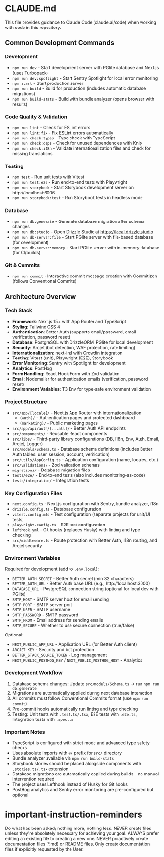 # CLAUDE.md

This file provides guidance to Claude Code (claude.ai/code) when working with code in this repository.

## Common Development Commands

### Development
- `npm run dev` - Start development server with PGlite database and Next.js (uses Turbopack)
- `npm run dev:spotlight` - Start Sentry Spotlight for local error monitoring
- `npm start` - Start production server
- `npm run build` - Build for production (includes automatic database migrations)
- `npm run build-stats` - Build with bundle analyzer (opens browser with results)

### Code Quality & Validation
- `npm run lint` - Check for ESLint errors
- `npm run lint:fix` - Fix ESLint errors automatically
- `npm run check:types` - Type check with TypeScript
- `npm run check:deps` - Check for unused dependencies with Knip
- `npm run check:i18n` - Validate internationalization files and check for missing translations

### Testing
- `npm test` - Run unit tests with Vitest
- `npm run test:e2e` - Run end-to-end tests with Playwright
- `npm run storybook` - Start Storybook development server on http://localhost:6006
- `npm run storybook:test` - Run Storybook tests in headless mode

### Database
- `npm run db:generate` - Generate database migration after schema changes
- `npm run db:studio` - Open Drizzle Studio at https://local.drizzle.studio
- `npm run db-server:file` - Start PGlite server with file-based database (for development)
- `npm run db-server:memory` - Start PGlite server with in-memory database (for CI/builds)

### Git & Commits
- `npm run commit` - Interactive commit message creation with Commitizen (follows Conventional Commits)

## Architecture Overview

### Tech Stack
- **Framework**: Next.js 15+ with App Router and TypeScript
- **Styling**: Tailwind CSS 4
- **Authentication**: Better Auth (supports email/password, email verification, password reset)
- **Database**: PostgreSQL with DrizzleORM, PGlite for local development
- **Security**: Arcjet (bot detection, WAF protection, rate limiting)
- **Internationalization**: next-intl with Crowdin integration
- **Testing**: Vitest (unit), Playwright (E2E), Storybook
- **Error Monitoring**: Sentry with Spotlight for development
- **Analytics**: PostHog
- **Form Handling**: React Hook Form with Zod validation
- **Email**: Nodemailer for authentication emails (verification, password reset)
- **Environment Variables**: T3 Env for type-safe environment validation

### Project Structure
- `src/app/[locale]/` - Next.js App Router with internationalization
  - `(auth)/` - Authentication pages and protected dashboard
  - `(marketing)/` - Public marketing pages
- `src/app/api/auth/[...all]/` - Better Auth API endpoints
- `src/components/` - Reusable React components
- `src/libs/` - Third-party library configurations (DB, I18n, Env, Auth, Email, Arcjet, Logger)
- `src/models/Schema.ts` - Database schema definitions (includes Better Auth tables: user, session, account, verification)
- `src/utils/AppConfig.ts` - Application configuration (name, locales, etc.)
- `src/validations/` - Zod validation schemas
- `migrations/` - Database migration files
- `tests/e2e/` - End-to-end tests (also includes monitoring-as-code)
- `tests/integration/` - Integration tests

### Key Configuration Files
- `next.config.ts` - Next.js configuration with Sentry, bundle analyzer, i18n
- `drizzle.config.ts` - Database configuration
- `vitest.config.mts` - Test configuration (separate projects for unit/UI tests)
- `playwright.config.ts` - E2E test configuration
- `lefthook.yml` - Git hooks (replaces Husky) with linting and type checking
- `src/middleware.ts` - Route protection with Better Auth, i18n routing, and Arcjet security

### Environment Variables
Required for development (add to `.env.local`):
- `BETTER_AUTH_SECRET` - Better Auth secret (min 32 characters)
- `BETTER_AUTH_URL` - Better Auth base URL (e.g., http://localhost:3000)
- `DATABASE_URL` - PostgreSQL connection string (optional for local dev with PGlite)
- `SMTP_HOST` - SMTP server host for email sending
- `SMTP_PORT` - SMTP server port
- `SMTP_USER` - SMTP username
- `SMTP_PASSWORD` - SMTP password
- `SMTP_FROM` - Email address for sending emails
- `SMTP_SECURE` - Whether to use secure connection (true/false)

Optional:
- `NEXT_PUBLIC_APP_URL` - Application URL (for Better Auth client)
- `ARCJET_KEY` - Security and bot protection
- `BETTER_STACK_SOURCE_TOKEN` - Log management
- `NEXT_PUBLIC_POSTHOG_KEY` / `NEXT_PUBLIC_POSTHOG_HOST` - Analytics

### Development Workflow
1. Database schema changes: Update `src/models/Schema.ts` → run `npm run db:generate`
2. Migrations are automatically applied during next database interaction
3. All commits must follow Conventional Commits format (use `npm run commit`)
4. Pre-commit hooks automatically run linting and type checking
5. Testing: Unit tests with `.test.ts/.tsx`, E2E tests with `.e2e.ts`, Integration tests with `.spec.ts`

### Important Notes
- TypeScript is configured with strict mode and advanced type safety checks
- Uses absolute imports with `@/` prefix for `src/` directory
- Bundle analyzer available via `npm run build-stats`
- Storybook stories should be placed alongside components with `.stories.ts/.tsx` extension
- Database migrations are automatically applied during builds - no manual intervention required
- The project uses Lefthook instead of Husky for Git hooks
- PostHog analytics and Sentry error monitoring are pre-configured but optional

# important-instruction-reminders
Do what has been asked; nothing more, nothing less.
NEVER create files unless they're absolutely necessary for achieving your goal.
ALWAYS prefer editing an existing file to creating a new one.
NEVER proactively create documentation files (*.md) or README files. Only create documentation files if explicitly requested by the User.
